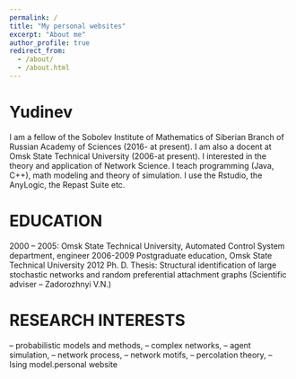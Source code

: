 ```yaml
---
permalink: /
title: "My personal websites"
excerpt: "About me"
author_profile: true
redirect_from: 
  - /about/
  - /about.html
---
```



Yudinev
======
I am a fellow of the Sobolev Institute of Mathematics of Siberian Branch of Russian Academy of Sciences (2016- at present). I am also a docent at Omsk State Technical University (2006-at present). I interested in the theory and application of Network Science. I teach programming (Java, C++), math modeling and theory of simulation. I use the Rstudio, the AnyLogic, the Repast Suite etc.

EDUCATION
======
2000 – 2005: Omsk State Technical University, Automated Control System department, engineer
2006-2009 Postgraduate education, Omsk State Technical University
2012 Ph. D. Thesis: Structural identification of large stochastic networks and random preferential attachment graphs
(Scientific adviser – Zadorozhnyi V.N.)

RESEARCH INTERESTS
======
– probabilistic models and methods,
– complex networks,
– agent simulation,
– network process,
– network motifs,
– percolation theory,
– Ising model.personal website
